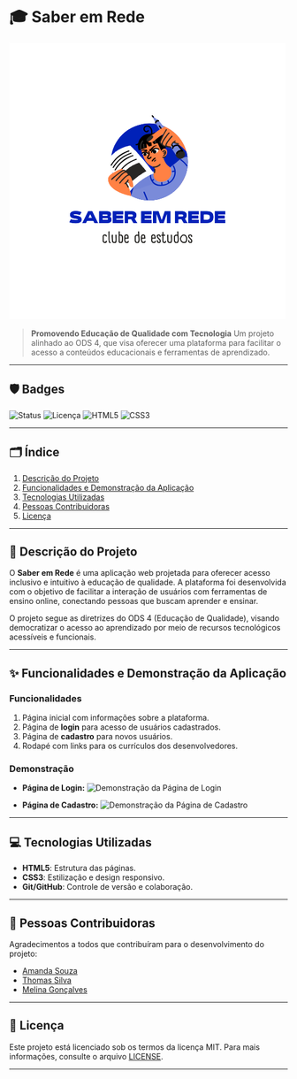 # 🎓 Saber em Rede

![Capa do Projeto](./figs/Logo.png)

> **Promovendo Educação de Qualidade com Tecnologia**
> Um projeto alinhado ao ODS 4, que visa oferecer uma plataforma para facilitar o acesso a conteúdos educacionais e ferramentas de aprendizado.

---

## 🛡️ Badges
![Status](https://img.shields.io/badge/Status-Em%20desenvolvimento-yellow)
![Licença](https://img.shields.io/badge/Licen%C3%A7a-MIT-green)
![HTML5](https://img.shields.io/badge/HTML5-Utilizado-orange)
![CSS3](https://img.shields.io/badge/CSS3-Utilizado-blue)

---

## 🗂️ Índice
1. [Descrição do Projeto](#descrição-do-projeto)
2. [Funcionalidades e Demonstração da Aplicação](#funcionalidades-e-demonstração-da-aplicação)
3. [Tecnologias Utilizadas](#tecnologias-utilizadas)
4. [Pessoas Contribuidoras](#pessoas-contribuidoras)
5. [Licença](#licença)

---

## 📜 Descrição do Projeto

O **Saber em Rede** é uma aplicação web projetada para oferecer acesso inclusivo e intuitivo à educação de qualidade. A plataforma foi desenvolvida com o objetivo de facilitar a interação de usuários com ferramentas de ensino online, conectando pessoas que buscam aprender e ensinar.

O projeto segue as diretrizes do ODS 4 (Educação de Qualidade), visando democratizar o acesso ao aprendizado por meio de recursos tecnológicos acessíveis e funcionais.

---

## ✨ Funcionalidades e Demonstração da Aplicação

### Funcionalidades
1. Página inicial com informações sobre a plataforma.
2. Página de **login** para acesso de usuários cadastrados.
3. Página de **cadastro** para novos usuários.
4. Rodapé com links para os currículos dos desenvolvedores.

### Demonstração
- **Página de Login:**
  ![Demonstração da Página de Login](./figs/demonstracao-login.png)

- **Página de Cadastro:**
  ![Demonstração da Página de Cadastro](./figs/demonstracao-cadastro.png)

---


## 💻 Tecnologias Utilizadas

- **HTML5**: Estrutura das páginas.
- **CSS3**: Estilização e design responsivo.
- **Git/GitHub**: Controle de versão e colaboração.

---

## 🤝 Pessoas Contribuidoras

Agradecimentos a todos que contribuíram para o desenvolvimento do projeto:
- [Amanda Souza](linkedin.com/in/amanda-moura-cavalcante-6114b91ba)
- [Thomas Silva](linkedin.com/in/thomas-hurtado-47a576254)
- [Melina Gonçalves](linkedin.com/in/melina-a-goncalves)

---


## 📜 Licença

Este projeto está licenciado sob os termos da licença MIT. Para mais informações, consulte o arquivo [LICENSE](./LICENSE).

---



